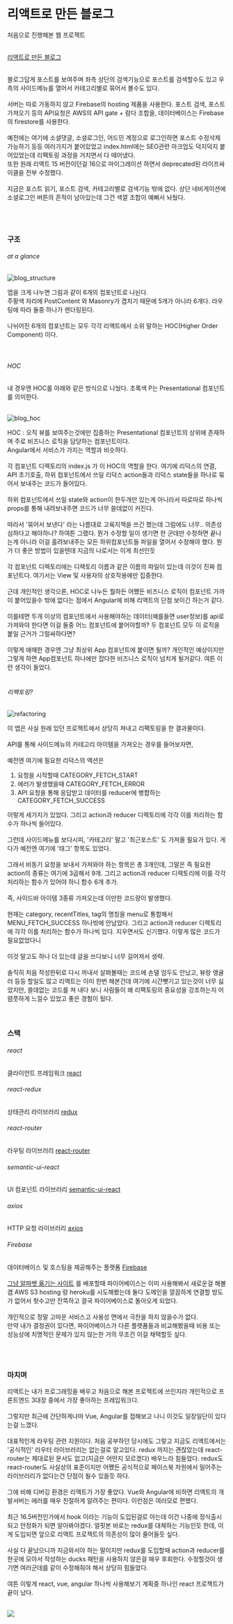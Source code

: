 # 리액트로 만든 블로그

처음으로 진행해본 웹 프로젝트<br>
<br>

[리액트로 만든 블로그](http://yoon.se)

<br>
블로그답게 포스트를 보여주며 좌측 상단의 검색기능으로 포스트를 검색할수도 있고 우측의 사이드메뉴를 열어서 카테고리별로 묶어서 볼수도 있다.<br>
<br>
서버는 따로 가동하지 않고 Firebase의 hosting 제품을 사용한다. 포스트 검색, 포스트 가져오기 등의 API요청은 AWS의 API gate + 람다 조합을, 데이터베이스는 Firebase의 firestore를 사용한다.<br>
<br>
예전에는 여기에 소셜댓글, 소셜로그인, 어드민 계정으로 로그인하면 포스트 수정삭제 가능하기 등등 여러가지가 붙어있었고 index.html에는 SEO관련 마크업도 덕지덕지 붙어있었는데 리팩토링 과정을 거치면서 다 떼어냈다. <br>
또한 원래 리액트 15 버전이던걸 16으로 마이그레이션 하면서 deprecated된 라이프싸이클을 전부 수정했다. <br>
<br>
지금은 포스트 읽기, 포스트 검색, 카테고리별로 검색기능 밖에 없다. 상단 네비게이션에 소셜로그인 버튼의 흔적이 남아있는데 그건 색깔 조합이 예뻐서 놔뒀다. <br>
<br>
<br>
<br>

### 구조

###### at a glance

![blog_structure](https://user-images.githubusercontent.com/47002080/52105737-366fe080-2633-11e9-933d-d03fd38246d2.png)

앱을 크게 나누면 그림과 같이 6개의 컴포넌트로 나뉜다. <br>
주황색 자리에 PostContent 와 Masonry가 겹치기 때문에 5개가 아니라 6개다. 라우팅에 따라 둘중 하나가 렌더링된다.<br>
<br>
나뉘어진 6개의 컴포넌트는 모두 각각 리액트에서 소위 말하는 HOC(Higher Order Component) 이다. <br>
<br>
<br>

###### HOC

내 경우엔 HOC를 아래와 같은 방식으로 나눴다. 초록색 P는 Presentational 컴포넌트를 의미한다. <br>
<br>

![blog_hoc](https://user-images.githubusercontent.com/47002080/52105759-4e476480-2633-11e9-8f87-815880a1ba44.png)

HOC : 오직 뷰를 보여주는것에만 집중하는 Presentational 컴포넌트의 상위에 존재하며 주로 비즈니스 로직을 담당하는 컴포넌트이다.  <br>
Angular에서 서비스가 가지는 역할과 비슷하다. <br>
<br>
각 컴포넌트 디렉토리의 index.js 가 이 HOC의 역할을 한다. 여기에 리덕스의 연결, API 초기호출, 하위 컴포넌트에서 쓰일 리덕스 action들과 리덕스 state들을 하나로 묶어서 보내주는 코드가 들어있다. <br>
<br>
하위 컴포넌트에서 쓰일 state와 action이 한두개만 있는게 아니라서 따로따로 하나씩 props를 통해 내려보내주면 코드가 너무 쓸데없이 커진다. <br>
<br>
따라서 '묶어서 보낸다' 라는 나름대로 고육지책을 쓰긴 했는데 그럼에도 너무.. 의존성 심하다고 해야하나? 하여튼 그랬다. 뭔가 수정할 일이 생기면 한 군데만 수정하면 끝나는게 아니라 이걸 흘려보내주는 모든 하위컴포넌트들 파일을 열어서 수정해야 했다. 뭔가 더 좋은 방법이 있을텐데 지금의 나로서는 이게 최선인듯 <br>
<br>
각 컴포넌트 디렉토리에는 디렉토리 이름과 같은 이름의 파일이 있는데 이것이 진짜 컴포넌트다. 여기서는 View 및 사용자의 상호작용에만 집중한다. <br>
<br>
근데 개인적인 생각으론, HOC로 나누든 뭘하든 어쨌든 비즈니스 로직이 컴포넌트 가까이 붙어있을수 밖에 없다는 점에서 Angular에 비해 리액트의 단점 보이긴 하는거 같다. <br>
<br>
이를테면 두개 이상의 컴포넌트에서 사용해야하는 데이터(예를들면 user정보)를 api로 가져와야 한다면 이걸 둘중 어느 컴포넌트에 붙어야할까? 두 컴포넌트 모두 이 로직을 붙일 근거가 그럴싸하다면? <br>
<br>
이렇게 애매한 경우엔 그냥 최상위 App 컴포넌트에 붙이면 될까? 개인적인 예상이지만 그렇게 하면 App컴포넌트 하나에만 잡다한 비즈니스 로직이 넘치게 될거같다. 여튼 이런 생각이 들었다.<br>
<br>

###### 리팩토링?

![refactoring](https://user-images.githubusercontent.com/47002080/52173664-0b6cc480-27cc-11e9-8bb6-e6dba5913e9a.jpg)


이 앱은 사실 원래 있던 프로젝트에서 상당히 쳐내고 리팩토링을 한 결과물이다. <br>
<br>
API를 통해 사이드메뉴의 카테고리 아이템을 가져오는 경우를 들어보자면, <br>
<br>
예전엔 여기에 필요한 리덕스의 액션은 <br>
1. 요청을 시작할때 CATEGORY_FETCH_START <br>
2. 에러가 발생했을때 CATEGORY_FETCH_ERROR  <br> 
3. API 요청을 통해 응답받고 데이터를 reducer에 병합하는 CATEGORY_FETCH_SUCCESS <br>

이렇게 세가지가 있었다. 그리고 action과 reducer 디렉토리에 각각 이를 처리하는 함수가 하나씩 들어있다. <br>
<br>
그런데 사이드메뉴를 보다시피, '카테고리' 말고 '최근포스트' 도 가져올 필요가 있다. 게다가 예전엔 여기에 '태그' 항목도 있었다. <br>
<br>
그래서 비동기 요청을 보내서 가져와야 하는 항목은 총 3개인데, 그말은 즉 필요한 action의 종류는 여기에 3곱해서 9개. 그리고 action과 reducer 디렉토리에 이를 각각 처리하는 함수가 있어야 하니 함수 6개 추가.<br>
<br>
즉, 사이드바 아이템 3종류 가져오는데 이만한 코드량이 발생했다. <br>
<br>
현재는 category, recentTitles, tag의 명칭을 menu로 통합해서 MENU_FETCH_SUCCESS 하나밖에 안남았다. 그리고 action과 reducer 디렉토리에 각각 이를 처리하는 함수가 하나씩 있다. 지우면서도 신기했다. 이렇게 많은 코드가 필요없었다니 <br>
<br>
이것 말고도 하나 더 있는데 글을 쓰다보니 너무 길어져서 생략. <br>
<br>
솔직히 처음 작성한뒤로 다시 꺼내서 살펴볼때는 코드에 손댈 엄두도 안났고, 뷰랑 앵귤러 등등 할일도 많고 리액트는 이미 한번 해본건데 여기에 시간뺏기고 있는것이 너무 싫었지만, 쓸데없는 코드를 쳐 내다 보니 사람들이 왜 리팩토링의 중요성을 강조하는지 어렴풋하게 느낄수 있었고 좋은 경험이 됬다. <br> 
<br>
<br>

### 스택

###### react
클라이언트 프레임워크
[react](https://reactjs.org/)

###### react-redux
상태관리 라이브러리
[redux](https://www.npmjs.com/package/redux)

###### react-router
라우팅 라이브러리
[react-router](https://www.npmjs.com/package/react-router)

###### semantic-ui-react
UI 컴포넌트 라이브러리
[semantic-ui-react](https://react.semantic-ui.com/)

###### axios
HTTP 요청 라이브러리
[axios](https://www.npmjs.com/package/axios)

###### Firebase
데이터베이스 및 호스팅을 제공해주는 플랫폼
[Firebase](https://firebase.google.com/) <br>
<br>
[그냥 알파벳 옮기는 사이트](http://github.com/seyoongit/jma) 를 배포할때 파이어베이스는 이미 사용해봐서 새로운걸 해볼겸 AWS S3 hosting 랑 heroku를 시도해봤는데 둘다 도메인을 깔끔하게 연결할 방도가 없어서 헛수고만 잔뜩하고 결국 파이어베이스로 돌아오게 되었다. <br>
<br>
개인적으로 정말 고마운 서비스고 사용성 면에서 극찬을 하지 않을수가 없다. <br>
만약 내가 결정권이 있다면, 파이어베이스가 다른 플랫폼들과 비교해봤을때 비용 또는 성능상에 치명적인 문제가 있지 않는한 거의 무조건 이걸 채택할듯 싶다. <br>


<br>
<br>

### 마치며

리액트는 내가 프로그래밍을 배우고 처음으로 해본 프로젝트에 쓰인지라 개인적으로 프론트엔드 3대장 중에서 가장 좋아하는 프레임워크다. <br>
<br>
그렇지만 최근에 간단하게나마 Vue, Angular를 접해보고 나니 이것도 일장일단이 있다는걸 느꼈다. <br>
<br>
대표적인게 라우팅 관련 지원이다. 처음 공부하던 당시에도 그렇고 지금도 리액트에서는 '공식적인' 라우터 라이브러리는 없는걸로 알고있다. redux 까지는 괜찮았는데 react-router는 제대로된 문서도 없고(지금은 어떤지 모르겠다) 배우느라 힘들었다. redux도 react-router도 사실상의 표준이지만 어쨌든 공식적으로 페이스북 차원에서 밀어주는 라이브러리가 없다는건 단점이 될수 있을듯 하다.  <br>
<br>
그에 비해 디버깅 환경은 리액트가 가장 좋았다. Vue와 Angular에 비하면 리액트의 개발서버는 에러를 매우 친절하게 알려주는 편이다. 이런점은 여러모로 편했다. <br>
<br>
최근 16.5버전인가에서 hook 이라는 기능이 도입된걸로 아는데 이건 나중에 정식출시되고 안정화가 되면 알아봐야겠다. 얼핏본 바로는 redux를 대체하는 기능인듯 한데, 이게 도입되면 앞으로 리액트 프로젝트의 의존성이 많이 줄어들듯 싶다.  <br>
<br>
사실 다 끝났으니까 지금와서야 하는 말이지만 redux를 도입할때 action과 reducer를 한곳에 모아서 작성하는 ducks 패턴을 사용하지 않은걸 매우 후회한다. 수정할것이 생기면 여러군데를 같이 수정해줘야 해서 상당히 힘들었다. <br>
<br>
여튼 이렇게 react, vue, angular 하나씩 사용해보기 계획중 하나인 react 프로젝트가 끝이 났다.
<br>
<br>

![](https://user-images.githubusercontent.com/47002080/52105779-6f0fba00-2633-11e9-97fe-ada9fbd0d929.gif)
